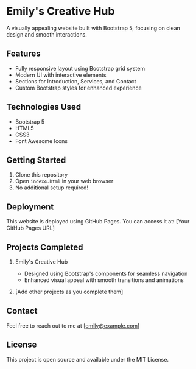 # Emily's Creative Hub

A visually appealing website built with Bootstrap 5, focusing on clean design and smooth interactions.

## Features

- Fully responsive layout using Bootstrap grid system
- Modern UI with interactive elements
- Sections for Introduction, Services, and Contact
- Custom Bootstrap styles for enhanced experience

## Technologies Used

- Bootstrap 5
- HTML5
- CSS3
- Font Awesome Icons

## Getting Started

1. Clone this repository
2. Open `index4.html` in your web browser
3. No additional setup required!

## Deployment

This website is deployed using GitHub Pages. You can access it at: [Your GitHub Pages URL]

## Projects Completed

1. Emily's Creative Hub
   - Designed using Bootstrap's components for seamless navigation
   - Enhanced visual appeal with smooth transitions and animations

2. [Add other projects as you complete them]

## Contact

Feel free to reach out to me at [emily@example.com]

## License

This project is open source and available under the MIT License.
